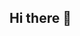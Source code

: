 ## Hi there 👋

<!--
**elizabethkunz/elizabethkunz** is a ✨ _special_ ✨ repository because its `README.md` (this file) appears on your GitHub profile.

Here are some ideas to get you started:


- 🌱 I’m currently studying physics at USC.
- 🔭 I’m currently working on superconducting qubits.
- 📫 How to reach me: ekunz@usc.edu
- 😄 Pronouns: she/her
- ⚡ Fun fact: I collect mechanical pencils.
-->
